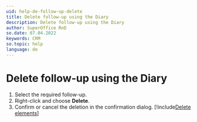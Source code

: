 ```yaml
---
uid: help-de-follow-up-delete
title: Delete follow-up using the Diary
description: Delete follow-up using the Diary
author: SuperOffice RnD
so.date: 07.04.2022
keywords: CRM
so.topic: help
language: de
---
```


# Delete follow-up using the Diary

1. Select the required follow-up.
2. Right-click and choose **Delete**.
3. Confirm or cancel the deletion in the confirmation dialog. [!include[Delete elements](includes/see-delete-elements.md)]

